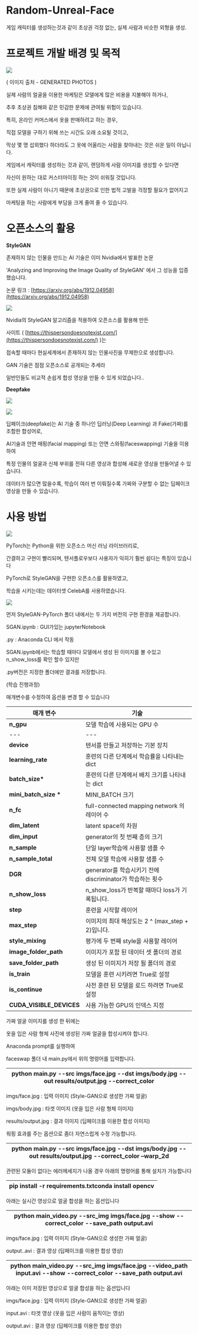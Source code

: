 # **Random-Unreal-Face**

게임 캐릭터를 생성하는것과 같이 초상권 걱정 없는, 실제 사람과 비슷한 외형을 생성.

# **프로젝트 개발 배경 및 목적**

![](RackMultipart20200902-4-1rcymtp_html_f65e1ccedbc129bc.jpg)

( 이미지 출처 - GENERATED PHOTOS )

실제 사람의 얼굴을 이용한 마케팅은 모델에게 많은 비용을 지불해야 하거나,

추후 초상권 침해와 같은 민감한 문제에 관여될 위험이 있습니다.

특히, 온라인 커머스에서 옷을 판매하려고 하는 경우,

직접 모델을 구하기 위해 쓰는 시간도 오래 소요될 것이고,

막상 몇 명 섭외했다 하더라도 그 옷에 어울리는 사람을 찾아내는 것은 쉬운 일이 아닙니다.

게임에서 캐릭터를 생성하는 것과 같이, 랜덤하게 사람 이미지를 생성할 수 있다면

자신이 원하는 대로 커스터마이징 하는 것이 쉬워질 것입니다.

또한 실제 사람이 아니기 때문에 초상권으로 인한 법적 고발을 걱정할 필요가 없어지고

마케팅을 하는 사람에게 부담을 크게 줄여 줄 수 있습니다.

# **오픈소스의 활용**

**StyleGAN**

존재하지 않는 인물을 만드는 AI 기술은 이미 Nvidia에서 발표한 논문

&#39;Analyzing and Improving the Image Quality of StyleGAN&#39; 에서 그 성능을 입증했습니다.

논문 링크 : [https://arxiv.org/abs/1912.04958](https://arxiv.org/abs/1912.04958)

![](RackMultipart20200902-4-1rcymtp_html_e5419df00ebc789f.gif)

Nvidia의 StyleGAN 알고리즘을 적용하여 오픈소스를 활용해 만든

사이트 ( [https://thispersondoesnotexist.com/](https://thispersondoesnotexist.com/) )는

접속할 때마다 현실세계에서 존재하지 않는 인물사진을 무제한으로 생성합니다.

GAN 기술은 점점 오픈소스로 공개되는 추세라

일반인들도 비교적 손쉽게 합성 영상을 만들 수 있게 되었습니다..

**Deepfake**

![](RackMultipart20200902-4-1rcymtp_html_1ba5380185a0efe3.gif)

![](RackMultipart20200902-4-1rcymtp_html_a704591d8659dd26.gif)

딥페이크(deepfake)는 AI 기술 중 하나인 딥러닝(Deep Learning) 과 Fake(가짜)를 조합한 합성어로,

AI기술과 안면 매핑(facial mapping) 또는 안면 스와핑(faceswapping) 기술을 이용하여

특정 인물의 얼굴과 신체 부위를 전혀 다른 영상과 합성해 새로운 영상을 만들어낼 수 있습니다.

데이터가 많으면 많을수록, 학습이 여러 번 이뤄질수록 가짜와 구분할 수 없는 딥페이크 영상을 만들 수 있습니다.

# **사용 방법**

![](RackMultipart20200902-4-1rcymtp_html_67e6010e3278b7f7.png)

PyTorch는 Python을 위한 오픈소스 머신 러닝 라이브러리로,

간결하고 구현이 빨리되며, 텐서플로우보다 사용자가 익히기 훨씬 쉽다는 특징이 있습니다

PyTorch로 StyleGAN을 구현한 오픈소스를 활용하였고,

학습을 시키는데는 데이터셋 CelebA를 사용하였습니다.

![](RackMultipart20200902-4-1rcymtp_html_6156c2bd407a067.png)

먼저 StyleGAN-PyTorch 폴더 내에서는 두 가지 버전의 구현 환경을 제공합니다.

SGAN.ipynb : GUI가있는 jupyterNotebook

.py : Anaconda CLI 에서 작동

SGAN.ipynb에서는 학습할 때마다 모델에서 생성 된 이미지를 볼 수있고 n\_show\_loss를 확인 할수 있지만

.py버전은 지정한 폴더에만 결과를 저장합니다.

(학습 진행과정)

매개변수를 수정하여 옵션을 변경 할 수 있습니다

| 매개 변수 | 기술 |
| --- | --- |
| **n\_gpu** | 모델 학습에 사용되는 GPU 수 |
| --- | --- |
| **device** | 텐서를 만들고 저장하는 기본 장치 |
| **learning\_rate** | 훈련의 다른 단계에서 학습률을 나타내는 dict |
| **batch\_size\*** | 훈련의 다른 단계에서 배치 크기를 나타내는 dict |
| **mini\_batch\_size \*** | MINI\_BATCH 크기 |
| **n\_fc** | full-connected mapping network 의 레이어 수 |
| **dim\_latent** | latent space의 차원 |
| **dim\_input** | generator의 첫 번째 층의 크기 |
| **n\_sample** | 단일 layer학습에 사용할 샘플 수 |
| **n\_sample\_total** | 전체 모델 학습에 사용할 샘플 수 |
| **DGR** | generator를 학습시키기 전에 discriminator가 학습하는 횟수 |
| **n\_show\_loss** | n\_show\_loss가 반복할 때마다 loss가 기록됩니다. |
| **step** | 훈련을 시작할 레이어 |
| **max\_step** | 이미지의 최대 해상도는 2 ^ (max\_step + 2)입니다. |
| **style\_mixing** | 평가에 두 번째 style을 사용할 레이어 |
| **image\_folder\_path** | 이미지가 포함 된 데이터 셋 폴더의 경로 |
| **save\_folder\_path** | 생성 된 이미지가 저장 될 폴더의 경로 |
| **is\_train** | 모델을 훈련 시키려면 True로 설정 |
| **is\_continue** | 사전 훈련 된 모델을 로드 하려면 True로 설정 |
| **CUDA\_VISIBLE\_DEVICES** | 사용 가능한 GPU의 인덱스 지정 |

가짜 얼굴 이미지를 생성 한 뒤에는

옷을 입은 사람 형체 사진에 생성된 가짜 얼굴을 합성시켜야 합니다.

Anaconda prompt를 실행하여

faceswap 폴더 내 main.py에서 위의 명령어를 입력합니다.

| python main.py --src imgs/face.jpg --dst imgs/body.jpg --out results/output.jpg --correct\_color |
| --- |

imgs/face.jpg : 입력 이미지 (Style-GAN으로 생성한 가짜 얼굴)

imgs/body.jpg : 타겟 이미지 (옷을 입은 사람 형체 이미지)

results/output.jpg : 결과 이미지 (딥페이크를 이용한 합성 이미지)

워핑 효과를 주는 옵션으로 좀더 자연스럽게 수정 가능합니다.

| python main.py --src imgs/face.jpg --dst imgs/body.jpg --out results/output.jpg --correct\_color –warp\_2d |
| --- |

관련된 모듈이 없다는 에러메세지가 나올 경우 아래의 명령어를 통해 설치가 가능합니다

| pip install -r requirements.txtconda install opencv |
| --- |

아래는 실시간 영상으로 얼굴 합성을 하는 옵션입니다

| python main\_video.py --src\_img imgs/face.jpg --show --correct\_color --save\_path output.avi |
| --- |

imgs/face.jpg : 입력 이미지 (Style-GAN으로 생성한 가짜 얼굴)

output..avi : 결과 영상 (딥페이크를 이용한 합성 영상)

| python main\_video.py --src\_img imgs/face.jpg --video\_path input.avi --show --correct\_color --save\_path output.avi |
| --- |

아래는 이미 저장된 영상으로 얼굴 합성을 하는 옵션입니다

imgs/face.jpg : 입력 이미지 (Style-GAN으로 생성한 가짜 얼굴)

input.avi : 타겟 영상 (옷을 입은 사람이 움직이는 영상)

output.avi : 결과 영상 (딥페이크를 이용한 합성 영상)
